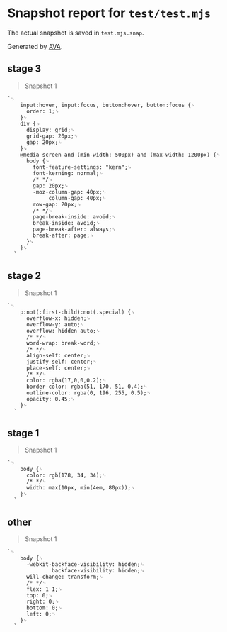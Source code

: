 # Snapshot report for `test/test.mjs`

The actual snapshot is saved in `test.mjs.snap`.

Generated by [AVA](https://avajs.dev).

## stage 3

> Snapshot 1

    `␊
        input:hover, input:focus, button:hover, button:focus {␊
          order: 1;␊
        }␊
        div {␊
          display: grid;␊
          grid-gap: 20px;␊
          gap: 20px;␊
        }␊
        @media screen and (min-width: 500px) and (max-width: 1200px) {␊
          body {␊
            font-feature-settings: "kern";␊
            font-kerning: normal;␊
            /* */␊
            gap: 20px;␊
            -moz-column-gap: 40px;␊
                 column-gap: 40px;␊
            row-gap: 20px;␊
            /* */␊
            page-break-inside: avoid;␊
            break-inside: avoid;␊
            page-break-after: always;␊
            break-after: page;␊
          }␊
        }␊
      `

## stage 2

> Snapshot 1

    `␊
        p:not(:first-child):not(.special) {␊
          overflow-x: hidden;␊
          overflow-y: auto;␊
          overflow: hidden auto;␊
          /* */␊
          word-wrap: break-word;␊
          /* */␊
          align-self: center;␊
          justify-self: center;␊
          place-self: center;␊
          /* */␊
          color: rgba(17,0,0,0.2);␊
          border-color: rgba(51, 170, 51, 0.4);␊
          outline-color: rgba(0, 196, 255, 0.5);␊
          opacity: 0.45;␊
        }␊
      `

## stage 1

> Snapshot 1

    `␊
        body {␊
          color: rgb(178, 34, 34);␊
          /* */␊
          width: max(10px, min(4em, 80px));␊
        }␊
      `

## other

> Snapshot 1

    `␊
        body {␊
          -webkit-backface-visibility: hidden;␊
                  backface-visibility: hidden;␊
          will-change: transform;␊
          /* */␊
          flex: 1 1;␊
          top: 0;␊
          right: 0;␊
          bottom: 0;␊
          left: 0;␊
        }␊
      `
